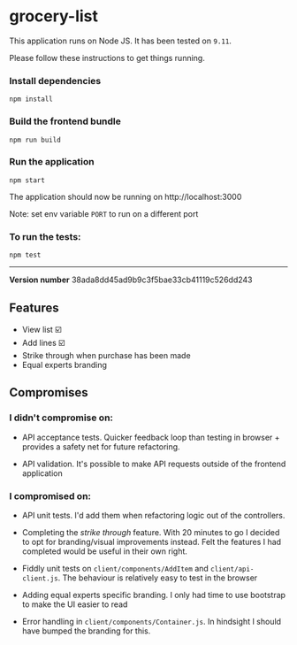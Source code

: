 # grocery-list

This application runs on Node JS. It has been tested on `9.11`.

Please follow these instructions to get things running.

### Install dependencies

```
npm install
```

### Build the frontend bundle

```
npm run build
```


### Run the application

```
npm start
```

The application should now be running on http://localhost:3000

Note: set env variable `PORT` to run on a different port


### To run the tests:

```
npm test
```

---

**Version number** 38ada8dd45ad9b9c3f5bae33cb41119c526dd243

## Features

- View list ☑️
- Add lines ☑️
- Strike through when purchase has been made
- Equal experts branding 


## Compromises

### I didn't compromise on:
- API acceptance tests. Quicker feedback loop than testing in browser + provides a safety net for future refactoring.

- API validation. It's possible to make API requests outside of the frontend application


### I compromised on:
- API unit tests. I'd add them when refactoring logic out of the controllers.

- Completing the _strike through_ feature. With 20 minutes to go I decided to opt for branding/visual improvements instead. Felt the features I had completed would be useful in their own right.

- Fiddly unit tests on `client/components/AddItem` and `client/api-client.js`. The behaviour is relatively easy to test in the browser

- Adding equal experts specific branding. I only had time to use bootstrap to make the UI easier to read

- Error handling in `client/components/Container.js`. In hindsight I should have bumped the branding for this.